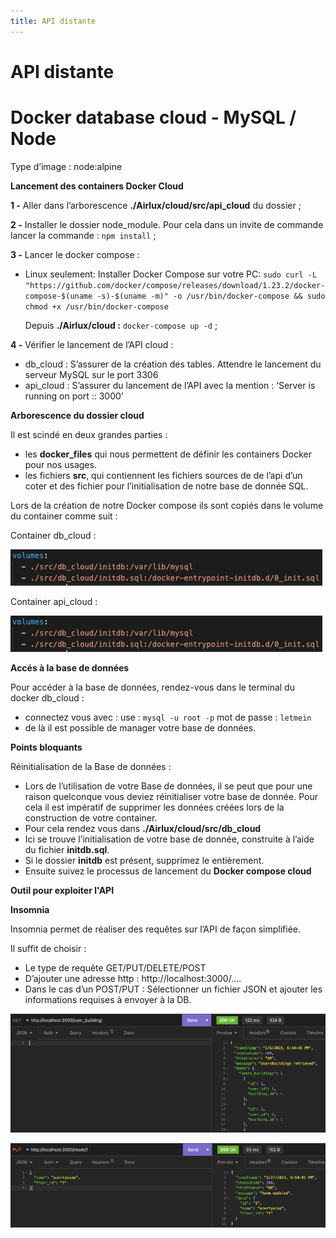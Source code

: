 ```yaml
---
title: API distante
---
```


# API distante

# Docker database cloud - MySQL / Node

Type d’image : node:alpine



**Lancement des containers Docker Cloud**

**1 -** Aller dans l’arborescence **./Airlux/cloud/src/api_cloud** du dossier ;

**2 -** Installer le dossier node_module. Pour cela dans un invite de commande lancer la commande : `npm install` ;

**3 -** Lancer le docker compose :

- Linux seulement: Installer Docker Compose sur votre PC: `sudo curl -L "https://github.com/docker/compose/releases/download/1.23.2/docker-compose-$(uname -s)-$(uname -m)" -o /usr/bin/docker-compose && sudo chmod +x /usr/bin/docker-compose`

    Depuis **./Airlux/cloud :** `docker-compose up -d` ;
    
**4 -** Vérifier le lancement de l’API cloud :

- db_cloud : S’assurer de la création des tables. Attendre le lancement du serveur MySQL sur le port 3306
- api_cloud : S’assurer du lancement de l’API avec la mention : ‘Server is running on port :: 3000’



**Arborescence du dossier cloud**

Il est scindé en deux grandes parties :

- les **docker_files** qui nous permettent de définir les containers Docker pour nos usages.
- les fichiers **src**, qui contiennent les fichiers sources de de l’api d’un coter et des fichier pour l’initialisation de notre base de donnée SQL.

Lors de la création de notre Docker compose ils sont copiés dans le volume du container comme suit :

Container db_cloud :

![Drag Racing](../static/img/volumeSQL.png)

Container api_cloud :

![Drag Racing](../static/img/volumeSQL.png)



**Accés à la base de données**

Pour accéder à la base de données, rendez-vous dans le terminal du docker db_cloud :

- connectez vous avec : use : `mysql -u root -p` mot de passe : `letmein`
- de là il est possible de manager votre base de données.



**Points bloquants**

Réinitialisation de la Base de données : 

- Lors de l’utilisation de votre Base de données, il se peut que pour une raison quelconque vous deviez réinitialiser votre base de donnée. Pour cela il est impératif de supprimer les données créées lors de la construction de votre container.
- Pour cela rendez vous dans **./Airlux/cloud/src/db_cloud**
- Ici se trouve l’initialisation de votre base de donnée, construite à l’aide du fichier **initdb.sql**.
- Si le dossier **initdb** est présent, supprimez le entièrement.
- Ensuite suivez le processus de lancement du **Docker compose cloud**


**Outil pour exploiter l'API**

**Insomnia**

Insomnia permet de réaliser des requêtes sur l’API de façon simplifiée.

Il suffit de choisir :

- Le type de requête GET/PUT/DELETE/POST
- D’ajouter une adresse http : http://localhost:3000/….
- Dans le cas d’un POST/PUT : Sélectionner un fichier JSON et ajouter les informations requises à envoyer à la DB.

![Drag Racing](../static/img/insomnia.png)

![Drag Racing](../static/img/insomnia2.png)